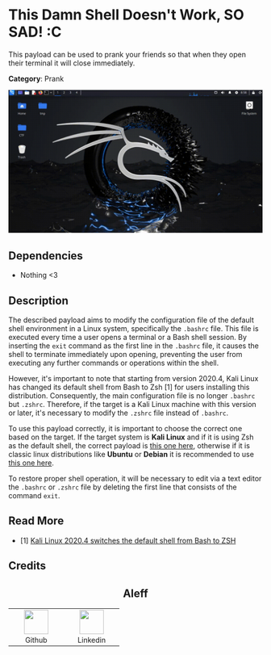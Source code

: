 # This Damn Shell Doesn't Work, SO SAD! :C

This payload can be used to prank your friends so that when they open their terminal it will close immediately.

**Category**: Prank

![](1.gif)

## Dependencies

* Nothing <3

## Description

The described payload aims to modify the configuration file of the default shell environment in a Linux system, specifically the `.bashrc` file. This file is executed every time a user opens a terminal or a Bash shell session. By inserting the `exit` command as the first line in the `.bashrc` file, it causes the shell to terminate immediately upon opening, preventing the user from executing any further commands or operations within the shell.

However, it's important to note that starting from version 2020.4, Kali Linux has changed its default shell from Bash to Zsh \[1] for users installing this distribution. Consequently, the main configuration file is no longer `.bashrc` but `.zshrc`. Therefore, if the target is a Kali Linux machine with this version or later, it's necessary to modify the `.zshrc` file instead of `.bashrc`.

To use this payload correctly, it is important to choose the correct one based on the target. If the target system is **Kali Linux** and if it is using Zsh as the default shell, the correct payload is [this one here](), otherwise if it is classic linux distributions like **Ubuntu** or **Debian** it is recommended to use [this one here]().

To restore proper shell operation, it will be necessary to edit via a text editor the `.bashrc` or `.zshrc` file by deleting the first line that consists of the command `exit`.

## Read More

- \[1] [Kali Linux 2020.4 switches the default shell from Bash to ZSH
](https://www.bleepingcomputer.com/news/linux/kali-linux-20204-switches-the-default-shell-from-bash-to-zsh/)

## Credits

<h2 align="center"> Aleff</h2>
<div align=center>
<table>
  <tr>
    <td align="center" width="96">
      <a href="https://github.com/aleff-github">
        <img src=https://github.com/aleff-github/aleff-github/blob/main/img/github.png?raw=true width="48" height="48" />
      </a>
      <br>Github
    </td>
    <td align="center" width="96">
      <a href="https://www.linkedin.com/in/alessandro-greco-aka-aleff/">
        <img src=https://github.com/aleff-github/aleff-github/blob/main/img/linkedin.png?raw=true width="48" height="48" />
      </a>
      <br>Linkedin
    </td>
  </tr>
</table>
</div>